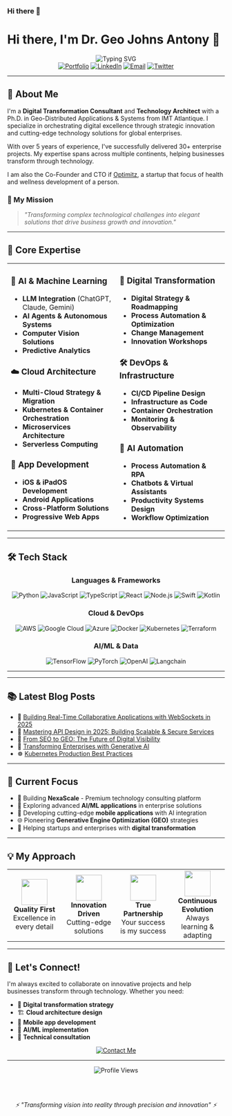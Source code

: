 ### Hi there 👋
# Hi there, I'm Dr. Geo Johns Antony 👋

<div align="center">
  <img src="https://readme-typing-svg.demolab.com?font=Fira+Code&size=32&pause=1000&color=2563EB&center=true&vCenter=true&width=800&lines=Digital+Transformation+Architect;Ph.D.+in+Distributed+Systems;AI%2FML+%26+Cloud+Solutions+Expert;Building+the+Future+of+Technology" alt="Typing SVG" />
</div>

<div align="center">
  <a href="https://geoantony.com"><img src="https://img.shields.io/badge/Portfolio-geoantony.com-2563EB?style=for-the-badge&logo=google-chrome&logoColor=white" alt="Portfolio"></a>
  <a href="https://linkedin.com/in/geojantony"><img src="https://img.shields.io/badge/LinkedIn-Connect-0077B5?style=for-the-badge&logo=linkedin&logoColor=white" alt="LinkedIn"></a>
  <a href="mailto:geojohnsantony@gmail.com"><img src="https://img.shields.io/badge/Email-Contact-D14836?style=for-the-badge&logo=gmail&logoColor=white" alt="Email"></a>
  <a href="https://twitter.com/geojantony"><img src="https://img.shields.io/badge/Twitter-Follow-1DA1F2?style=for-the-badge&logo=twitter&logoColor=white" alt="Twitter"></a>
</div>

---

## 🚀 About Me

I'm a **Digital Transformation Consultant** and **Technology Architect** with a Ph.D. in Geo-Distributed Applications & Systems from IMT Atlantique. I specialize in orchestrating digital excellence through strategic innovation and cutting-edge technology solutions for global enterprises.

With over 5 years of experience, I've successfully delivered 30+ enterprise projects. My expertise spans across multiple continents, helping businesses transform through technology.

I am also the Co-Founder and CTO if <a href="https://optimitz.com">Optimitz</a>, a startup that focus of health and wellness development of a person.

### 🎯 My Mission
> *"Transforming complex technological challenges into elegant solutions that drive business growth and innovation."*

---

## 💼 Core Expertise

<table>
<tr>
<td width="50%">

### 🧠 AI & Machine Learning
- **LLM Integration** (ChatGPT, Claude, Gemini)
- **AI Agents & Autonomous Systems**
- **Computer Vision Solutions**
- **Predictive Analytics**

### ☁️ Cloud Architecture
- **Multi-Cloud Strategy & Migration**
- **Kubernetes & Container Orchestration**
- **Microservices Architecture**
- **Serverless Computing**

### 📱 App Development
- **iOS & iPadOS Development**
- **Android Applications**
- **Cross-Platform Solutions**
- **Progressive Web Apps**

</td>
<td width="50%">

### 🔄 Digital Transformation
- **Digital Strategy & Roadmapping**
- **Process Automation & Optimization**
- **Change Management**
- **Innovation Workshops**

### 🛠️ DevOps & Infrastructure
- **CI/CD Pipeline Design**
- **Infrastructure as Code**
- **Container Orchestration**
- **Monitoring & Observability**

### 🤖 AI Automation
- **Process Automation & RPA**
- **Chatbots & Virtual Assistants**
- **Productivity Systems Design**
- **Workflow Optimization**

</td>
</tr>
</table>

---

## 🛠️ Tech Stack

<div align="center">

### Languages & Frameworks
![Python](https://img.shields.io/badge/Python-3776AB?style=for-the-badge&logo=python&logoColor=white)
![JavaScript](https://img.shields.io/badge/JavaScript-F7DF1E?style=for-the-badge&logo=javascript&logoColor=black)
![TypeScript](https://img.shields.io/badge/TypeScript-007ACC?style=for-the-badge&logo=typescript&logoColor=white)
![React](https://img.shields.io/badge/React-20232A?style=for-the-badge&logo=react&logoColor=61DAFB)
![Node.js](https://img.shields.io/badge/Node.js-43853D?style=for-the-badge&logo=node.js&logoColor=white)
![Swift](https://img.shields.io/badge/Swift-FA7343?style=for-the-badge&logo=swift&logoColor=white)
![Kotlin](https://img.shields.io/badge/Kotlin-0095D5?style=for-the-badge&logo=kotlin&logoColor=white)

### Cloud & DevOps
![AWS](https://img.shields.io/badge/AWS-232F3E?style=for-the-badge&logo=amazon-aws&logoColor=white)
![Google Cloud](https://img.shields.io/badge/Google_Cloud-4285F4?style=for-the-badge&logo=google-cloud&logoColor=white)
![Azure](https://img.shields.io/badge/Azure-0089D0?style=for-the-badge&logo=microsoft-azure&logoColor=white)
![Docker](https://img.shields.io/badge/Docker-2496ED?style=for-the-badge&logo=docker&logoColor=white)
![Kubernetes](https://img.shields.io/badge/Kubernetes-326CE5?style=for-the-badge&logo=kubernetes&logoColor=white)
![Terraform](https://img.shields.io/badge/Terraform-623CE4?style=for-the-badge&logo=terraform&logoColor=white)

### AI/ML & Data
![TensorFlow](https://img.shields.io/badge/TensorFlow-FF6F00?style=for-the-badge&logo=tensorflow&logoColor=white)
![PyTorch](https://img.shields.io/badge/PyTorch-EE4C2C?style=for-the-badge&logo=pytorch&logoColor=white)
![OpenAI](https://img.shields.io/badge/OpenAI-412991?style=for-the-badge&logo=openai&logoColor=white)
![Langchain](https://img.shields.io/badge/LangChain-2F4F4F?style=for-the-badge&logo=data:image/png;base64,iVBORw0KGgoAAAANSUhEUgAAAA4AAAAOCAYAAAAfSC3RAAAACXBIWXMAAAsTAAALEwEAmpwYAAAAIGNIUk0AAHolAACAgwAA%2Bf8AAIDpAAB1MAAA6mAAADqYAAAXb5JfxUYAAABjSURBVHjarNKxDYAwDETh7%2BGJMAJTMAItFSMQJmAEymQGymQGogyB%2BIqUSBHXWHKRz%2FZd8R2RJEl%2BkiQppJBCSimllN57770fxxEASilRa%2B29995aa4wx5pxzSimstUCstcCPxwA7NBP7FMuKBQAAAABJRU5ErkJggg%3D%3D)

</div>

---
<!-- 
## 📊 My Impact

<div align="center">
  <img src="https://github-readme-stats.vercel.app/api?username=goanto&show_icons=true&theme=tokyonight&hide_border=true&bg_color=1a1b27&title_color=2563EB&icon_color=2563EB" alt="GitHub Stats" />
</div>
<!-- 
<div align="center">
  <table>
    <tr>
      <td align="center">
        <strong>$100k+</strong><br/>
        Revenue Generated
      </td>
      <td align="center">
        <strong>30+</strong><br/>
        Projects Delivered
      </td>
      <td align="center">
        <strong>98%</strong><br/>
        Client Satisfaction
      </td>
      <td align="center">
        <strong>10+</strong><br/>
        Global Clients
      </td>
    </tr>
  </table>
</div>
-->
---

## 📚 Latest Blog Posts

<!-- BLOG-POST-LIST:START -->
- 🔌 [Building Real-Time Collaborative Applications with WebSockets in 2025](https://geoantony.com/blog/websocket-collaborative-apps-2025.html)
- 🚀 [Mastering API Design in 2025: Building Scalable & Secure Services](https://geoantony.com/blog/mastering-api-design-2025.html)
- 🔄 [From SEO to GEO: The Future of Digital Visibility](https://geoantony.com/blog/transition-seo-to-geo.html)
- 🤖 [Transforming Enterprises with Generative AI](https://geoantony.com/blog/transforming-enterprises-with-genai.html)
- ☸️ [Kubernetes Production Best Practices](https://geoantony.com/blog/kubernetes-production-best-practices.html)
<!-- BLOG-POST-LIST:END -->

---

## 🎯 Current Focus

- 🔨 Building **NexaScale** - Premium technology consulting platform
- 🧠 Exploring advanced **AI/ML applications** in enterprise solutions
- 📱 Developing cutting-edge **mobile applications** with AI integration
- 🌐 Pioneering **Generative Engine Optimization (GEO)** strategies
- 🚀 Helping startups and enterprises with **digital transformation**

---

## 💡 My Approach

<table>
<tr>
<td align="center" width="25%">
<img src="https://raw.githubusercontent.com/Tarikul-Islam-Anik/Animated-Fluent-Emojis/master/Emojis/Objects/Gem%20Stone.png" width="60px" />
<br><strong>Quality First</strong><br>
Excellence in every detail
</td>
<td align="center" width="25%">
<img src="https://raw.githubusercontent.com/Tarikul-Islam-Anik/Animated-Fluent-Emojis/master/Emojis/Travel%20and%20places/Rocket.png" width="60px" />
<br><strong>Innovation Driven</strong><br>
Cutting-edge solutions
</td>
<td align="center" width="25%">
<img src="https://raw.githubusercontent.com/Tarikul-Islam-Anik/Animated-Fluent-Emojis/master/Emojis/Hand%20gestures/Handshake.png" width="60px" />
<br><strong>True Partnership</strong><br>
Your success is my success
</td>
<td align="center" width="25%">
<img src="https://raw.githubusercontent.com/Tarikul-Islam-Anik/Animated-Fluent-Emojis/master/Emojis/Symbols/Infinity.png" width="60px" />
<br><strong>Continuous Evolution</strong><br>
Always learning & adapting
</td>
</tr>
</table>

---

## 🤝 Let's Connect!

I'm always excited to collaborate on innovative projects and help businesses transform through technology. Whether you need:

- 🎯 **Digital transformation strategy**
- 🏗️ **Cloud architecture design**
- 📱 **Mobile app development**
- 🤖 **AI/ML implementation**
- 💼 **Technical consultation**

<div align="center">
  <a href="https://geoantony.com/#contact">
    <img src="https://img.shields.io/badge/Let's_Build_Something_Amazing-2563EB?style=for-the-badge&logo=rocket&logoColor=white" alt="Contact Me">
  </a>
</div>

---

<div align="center">
  <img src="https://komarev.com/ghpvc/?username=goanto&color=2563EB&style=for-the-badge" alt="Profile Views" />
  
  <br><br>
  
  <i>⚡ "Transforming vision into reality through precision and innovation" ⚡</i>
</div>


